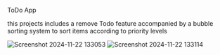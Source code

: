 ToDo App

this projects includes a remove Todo feature accompanied by a bubble sorting system to sort items according to priority levels

![Screenshot 2024-11-22 133053](https://github.com/user-attachments/assets/a44249f3-6006-48b1-a3fe-6bf3350ac5da) ![Screenshot 2024-11-22 133114](https://github.com/user-attachments/assets/b61586e1-fc19-4025-a3bf-33cb84bed00e)


